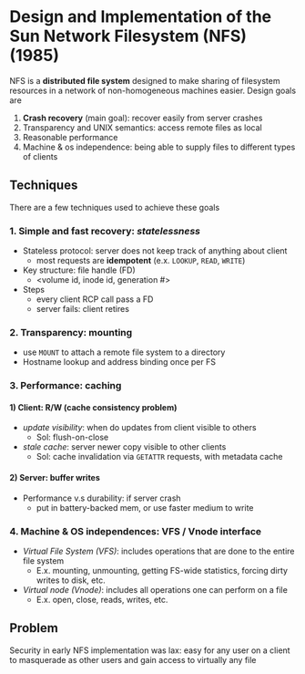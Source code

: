# Design and Implementation of the Sun Network Filesystem (NFS) (1985) 
NFS is a **distributed file system** designed to make sharing of filesystem resources in a network of non-homogeneous machines easier. Design goals are 

1. **Crash recovery** (main goal): recover easily from server crashes
3. Transparency and UNIX semantics: access remote files as local 
4. Reasonable performance
5. Machine & os independence: being able to supply files to different types of clients 

## Techniques 
There are a few techniques used to achieve these goals 

### 1. Simple and fast recovery: _statelessness_
*  Stateless protocol: server does not keep track of anything about client
    *  most requests are **idempotent** (e.x. `LOOKUP`, `READ`, `WRITE`)   
*  Key structure: file handle (FD)
    *  <volume id, inode id, generation #>     
*  Steps 
    *  every client RCP call pass a FD
    *  server fails: client retires

### 2. Transparency: mounting
*  use `MOUNT` to attach a remote file system to a directory
*  Hostname lookup and address binding once per FS

### 3. Performance: caching 
#### 1) Client: R/W (cache consistency problem) 
   * _update visibility_: when do updates from client visible to others
       *  Sol: flush-on-close 
   * _stale cache_: server newer copy visible to other clients
       *  Sol: cache invalidation via `GETATTR` requests, with metadata cache

#### 2) Server: buffer writes 
* Performance v.s durability: if server crash
    *  put in battery-backed mem, or use faster medium to write
 
### 4. Machine & OS independences: VFS / Vnode interface 
- *Virtual File System (VFS)*: includes operations that are done to the entire file system
    - E.x. mounting, unmounting, getting FS-wide statistics, forcing dirty writes to disk, etc.
- *Virtual node (Vnode)*: includes all operations one can perform on a file
    - E.x. open, close, reads, writes, etc.
 
## Problem 
Security in early NFS implementation was lax: easy for any user on a client to masquerade as other users and gain access to virtually any file 
